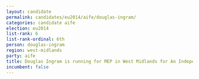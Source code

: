 ```yaml
---
layout: candidate
permalink: candidates/eu2014/aife/douglas-ingram/
categories: candidate aife
election: eu2014
list-rank: 6
list-rank-ordinal: 6th
person: douglas-ingram
region: west-midlands
party: aife
title: Douglas Ingram is running for MEP in West Midlands for An Independence From Europe
incumbent: false
---
```

